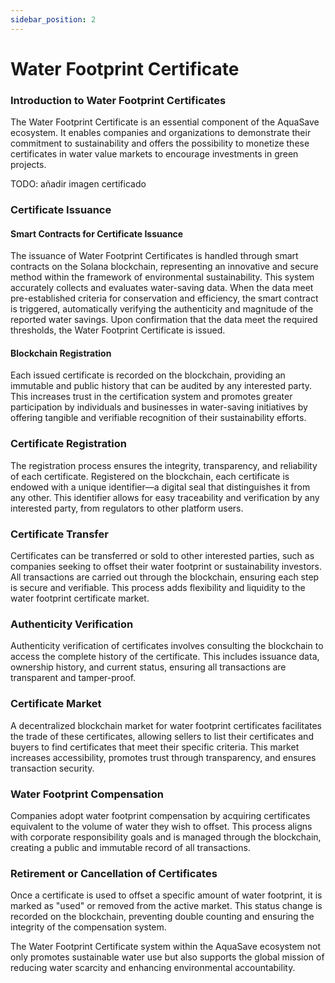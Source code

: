 ```yaml
---
sidebar_position: 2
---
```


# Water Footprint Certificate

### Introduction to Water Footprint Certificates

The Water Footprint Certificate is an essential component of the AquaSave ecosystem. It enables companies and organizations to demonstrate their commitment to sustainability and offers the possibility to monetize these certificates in water value markets to encourage investments in green projects.

TODO: añadir imagen certificado

### Certificate Issuance

#### Smart Contracts for Certificate Issuance
The issuance of Water Footprint Certificates is handled through smart contracts on the Solana blockchain, representing an innovative and secure method within the framework of environmental sustainability. This system accurately collects and evaluates water-saving data. When the data meet pre-established criteria for conservation and efficiency, the smart contract is triggered, automatically verifying the authenticity and magnitude of the reported water savings. Upon confirmation that the data meet the required thresholds, the Water Footprint Certificate is issued.

#### Blockchain Registration
Each issued certificate is recorded on the blockchain, providing an immutable and public history that can be audited by any interested party. This increases trust in the certification system and promotes greater participation by individuals and businesses in water-saving initiatives by offering tangible and verifiable recognition of their sustainability efforts.

### Certificate Registration

The registration process ensures the integrity, transparency, and reliability of each certificate. Registered on the blockchain, each certificate is endowed with a unique identifier—a digital seal that distinguishes it from any other. This identifier allows for easy traceability and verification by any interested party, from regulators to other platform users.

### Certificate Transfer

Certificates can be transferred or sold to other interested parties, such as companies seeking to offset their water footprint or sustainability investors. All transactions are carried out through the blockchain, ensuring each step is secure and verifiable. This process adds flexibility and liquidity to the water footprint certificate market.

### Authenticity Verification

Authenticity verification of certificates involves consulting the blockchain to access the complete history of the certificate. This includes issuance data, ownership history, and current status, ensuring all transactions are transparent and tamper-proof.

### Certificate Market

A decentralized blockchain market for water footprint certificates facilitates the trade of these certificates, allowing sellers to list their certificates and buyers to find certificates that meet their specific criteria. This market increases accessibility, promotes trust through transparency, and ensures transaction security.

### Water Footprint Compensation

Companies adopt water footprint compensation by acquiring certificates equivalent to the volume of water they wish to offset. This process aligns with corporate responsibility goals and is managed through the blockchain, creating a public and immutable record of all transactions.

### Retirement or Cancellation of Certificates

Once a certificate is used to offset a specific amount of water footprint, it is marked as "used" or removed from the active market. This status change is recorded on the blockchain, preventing double counting and ensuring the integrity of the compensation system.

The Water Footprint Certificate system within the AquaSave ecosystem not only promotes sustainable water use but also supports the global mission of reducing water scarcity and enhancing environmental accountability.